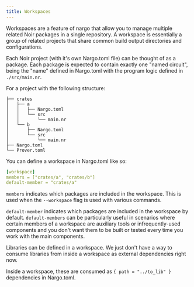 ```yaml
---
title: Workspaces
---
```


Workspaces are a feature of nargo that allow you to manage multiple related Noir packages in a single repository. A workspace is essentially a group of related projects that share common build output directories and configurations.

Each Noir project (with it's own Nargo.toml file) can be thought of as a package. Each package is expected to contain exactly one "named circuit", being the "name" defined in Nargo.toml with the program logic defined in `./src/main.nr`.

For a project with the following structure:

```tree
├── crates
│   ├── a
│   │   ├── Nargo.toml
│   │   └── src
│   │       └── main.nr
│   └── b
│       ├── Nargo.toml
│       └── src
│           └── main.nr
├── Nargo.toml
└── Prover.toml
```

You can define a workspace in Nargo.toml like so:

```yaml
[workspace]
members = ["crates/a", "crates/b"]
default-member = "crates/a"
```

`members` indicates which packages are included in the workspace. This is used when the `--workspace` flag is used with various commands.

`default-member` indicates which packages are included in the workspace by default. `default-members` can be particularly useful in scenarios where certain members of a workspace are auxiliary tools or infrequently-used components and you don't want them to be built or tested every time you work with the main components.

Libraries can be defined in a workspace. We just don't have a way to consume libraries from inside a workspace as external dependencies right now.

Inside a workspace, these are consumed as `{ path = "../to_lib" }` dependencies in Nargo.toml.
